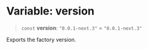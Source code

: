 # Variable: version

> `const` **version**: `"0.0.1-next.3"` = `"0.0.1-next.3"`

Exports the factory version.
